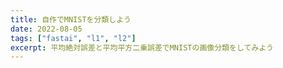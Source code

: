 ```yaml
---
title: 自作でMNISTを分類しよう
date: 2022-08-05
tags: ["fastai", "l1", "l2"]
excerpt: 平均絶対誤差と平均平方二乗誤差でMNISTの画像分類をしてみよう
---
```

